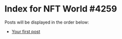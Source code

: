 # Index for NFT World #4259
Posts will be displayed in the order below:

- [Your first post](./001-first.md)

